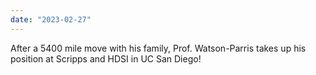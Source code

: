 ```yaml
---
date: "2023-02-27"
---
```

After a 5400 mile move with his family, Prof. Watson-Parris takes up his position at Scripps and HDSI in UC San Diego!